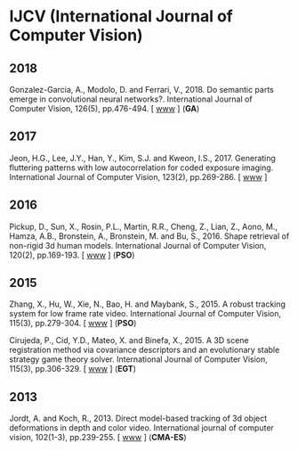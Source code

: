 # IJCV (International Journal of Computer Vision)

## 2018

Gonzalez-Garcia, A., Modolo, D. and Ferrari, V., 2018. Do semantic parts emerge in convolutional neural networks?. International Journal of Computer Vision, 126(5), pp.476-494. [ [www](https://link.springer.com/article/10.1007/s11263-017-1048-0) ] (**GA**)

## 2017

Jeon, H.G., Lee, J.Y., Han, Y., Kim, S.J. and Kweon, I.S., 2017. Generating fluttering patterns with low autocorrelation for coded exposure imaging. International Journal of Computer Vision, 123(2), pp.269-286. [ [www](https://link.springer.com/article/10.1007/s11263-016-0976-4) ]

## 2016

Pickup, D., Sun, X., Rosin, P.L., Martin, R.R., Cheng, Z., Lian, Z., Aono, M., Hamza, A.B., Bronstein, A., Bronstein, M. and Bu, S., 2016. Shape retrieval of non-rigid 3d human models. International Journal of Computer Vision, 120(2), pp.169-193. [ [www](https://link.springer.com/article/10.1007/s11263-016-0903-8) ] (**PSO**)

## 2015

Zhang, X., Hu, W., Xie, N., Bao, H. and Maybank, S., 2015. A robust tracking system for low frame rate video. International Journal of Computer Vision, 115(3), pp.279-304. [ [www](https://link.springer.com/article/10.1007/s11263-015-0819-8) ] (**PSO**)

Cirujeda, P., Cid, Y.D., Mateo, X. and Binefa, X., 2015. A 3D scene registration method via covariance descriptors and an evolutionary stable strategy game theory solver. International Journal of Computer Vision, 115(3), pp.306-329. [ [www](https://link.springer.com/article/10.1007/s11263-015-0820-2) ] (**EGT**)

## 2013

Jordt, A. and Koch, R., 2013. Direct model-based tracking of 3d object deformations in depth and color video. International journal of computer vision, 102(1-3), pp.239-255. [ [www](https://link.springer.com/article/10.1007/s11263-012-0572-1) ] (**CMA-ES**)
